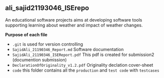## ali_sajid21193046_ISErepo

An educational software projects aims at developing software tools supporting learning about weather and impact of weather changes.

**Purpose of each file**
- `.git` is used for version controlling
- `SajidAli_21190346_Report.md` Software documentation
- `SajidAli_21190346_ISEReport.pdf` This pdf is created for submission2 (documention submission)
- `DeclarationOfOriginality_v1.2.pdf` Originality declation cover-sheet
- `code` this folder contains all the `production` and `test code` with `testcases`